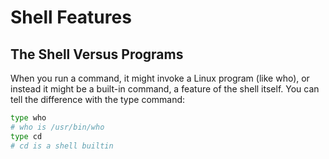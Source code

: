 # Shell Features

## The Shell Versus Programs

When you run a command, it might invoke a Linux program (like who), or instead it might be a built-in command, a feature of the shell itself. You can tell the difference with the type command: 

```sh
type who
# who is /usr/bin/who
type cd
# cd is a shell builtin
```